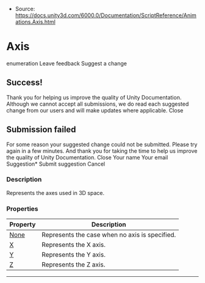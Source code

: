 * Source: https://docs.unity3d.com/6000.0/Documentation/ScriptReference/Animations.Axis.html

# Axis
enumeration
Leave feedback
Suggest a change
## Success!
Thank you for helping us improve the quality of Unity Documentation. Although we cannot accept all submissions, we do read each suggested change from our users and will make updates where applicable.
Close
## Submission failed
For some reason your suggested change could not be submitted. Please <a>try again</a> in a few minutes. And thank you for taking the time to help us improve the quality of Unity Documentation.
Close
Your name Your email Suggestion* Submit suggestion
Cancel
### Description
Represents the axes used in 3D space.
### Properties
Property | Description  
---|---  
[None](https://docs.unity3d.com/6000.0/Documentation/ScriptReference/Animations.Axis.None.html) | Represents the case when no axis is specified.  
[X](https://docs.unity3d.com/6000.0/Documentation/ScriptReference/Animations.Axis.X.html) | Represents the X axis.  
[Y](https://docs.unity3d.com/6000.0/Documentation/ScriptReference/Animations.Axis.Y.html) | Represents the Y axis.  
[Z](https://docs.unity3d.com/6000.0/Documentation/ScriptReference/Animations.Axis.Z.html) | Represents the Z axis.  
* * *
